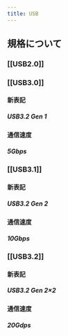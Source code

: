 ```yaml
---
title: USB
---
```


## 規格について
### [[USB2.0]]
### [[USB3.0]]
#### 新表記
##### USB3.2 Gen 1
#### 通信速度
##### 5Gbps
### [[USB3.1]]
#### 新表記
##### USB3.2 Gen 2
#### 通信速度
##### 10Gbps
### [[USB3.2]]
#### 新表記
##### USB3.2 Gen 2×2
#### 通信速度
##### 20Gdps
#####
